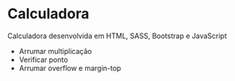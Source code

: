 # Calculadora
Calculadora desenvolvida em HTML, SASS, Bootstrap e JavaScript

- Arrumar multiplicação
- Verificar ponto
- Arrumar overflow e margin-top
